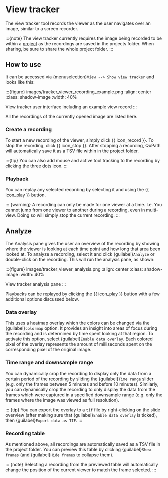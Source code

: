 # View tracker

The view tracker tool records the viewer as the user navigates over an image, similar to a screen recorder.

:::{note}
The view tracker currently requires the image being recorded to be within a [project](tutorials-projects) as the recordings are saved in the projects folder. When sharing, be sure to share the whole project folder.
:::

## How to use

It can be accessed via {menuselection}`View --> Show view tracker` and looks like this:

:::{figure} images/tracker_viewer_recording_example.png
:align: center
:class: shadow-image
:width: 40%

View tracker user interface including an example view record
:::

All the recordings of the currently opened image are listed here.

### Create a recording

To start a new recording of the viewer, simply click {{ icon_record }}. To stop
the recording, click {{ icon_stop }}. After stopping a recording, QuPath will
automatically save it as a TSV file within in the project folder.

:::{tip}
You can also add mouse and active tool tracking to the
recording by clicking the three dots icon.
:::

### Playback

You can replay any selected recording by selecting it and using the {{ icon_play }} button.

::: {warning}
A recording can only be made for one viewer at a time. I.e. You cannot
jump from one viewer to another during a recording, even in multi-view.
Doing so will simply stop the current recording.
:::

## Analyze

The Analysis pane gives the user an overview of the recording by showing where the viewer is looking at each time point and how long that area been looked at. To analyze a recording, select it and click {guilabel}`Analyze` or double-click on the recording. This will run the analysis pane, as shown:

:::{figure} images/tracker_viewer_analysis.png
:align: center
:class: shadow-image
:width: 40%

View tracker analysis pane
:::

Playbacks can be replayed by clicking the {{ icon_play }} button with a few additional options discussed below.

### Data overlay

This uses a heatmap overlay which the colors can be changed via the {guilabel}`colormap` option. It provides an insight into areas of focus during the recording and is determined by time spent looking at that region. To activate this option, select {guilabel}`Enable data overlay`. Each colored pixel of the overlay represents the amount of milliseconds spent on the corresponding pixel of the original image.

### Time range and downsample range
You can dynamically crop the recording to display only the data from a certain period of the recording by sliding the {guilabel}`Time range` slider (e.g. only the frames between 5 minutes and before 10 minutes).
Similarly, you can dynamically crop the recording to only display the data from the frames which were captured in a specified downsample range (e.g. only the frames where the image was viewed as full resolution).

::: {tip}
You can export the overlay to a `tif` file by right-clicking on the slide overview (after making sure that {guilabel}`Enable data overlay` is ticked), then {guilabel}`Export data as TIF`.
:::

### Recording table

As mentioned above, all recordings are automatically saved as a TSV file in the project folder. You can preview this table by clicking {guilabel}`Show frames` (and {guilabel}`Hide frames` to collapse them).

::: {note}
Selecting a recording from the previewed table will automatically change the position of the current viewer to match the frame selected.
:::
